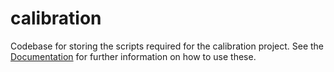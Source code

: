 # calibration

Codebase for storing the scripts required for the calibration project. See the [Documentation](docs/README.md) for further information on how to use these.
